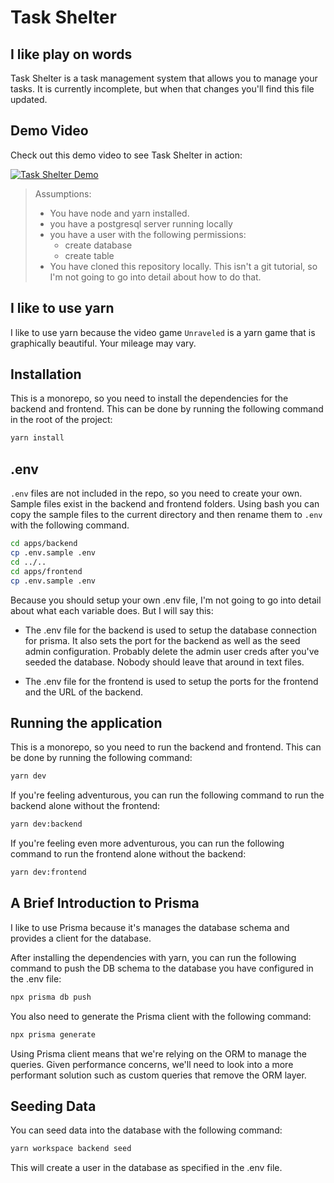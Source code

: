 # Task Shelter

## I like play on words

Task Shelter is a task management system that allows you to manage your tasks. It is currently incomplete, but when that changes you'll find this file updated.

## Demo Video

Check out this demo video to see Task Shelter in action:

[![Task Shelter Demo](https://img.youtube.com/vi/6JfFk8vzBfs/0.jpg)](https://youtu.be/6JfFk8vzBfs)

> Assumptions:
>
> - You have node and yarn installed.
> - you have a postgresql server running locally
> - you have a user with the following permissions:
>   - create database
>   - create table
> - You have cloned this repository locally. This isn't a git tutorial, so I'm not going to go into detail about how to do that.

## I like to use yarn

I like to use yarn because the video game `Unraveled` is a yarn game that is graphically beautiful. Your mileage may vary.

## Installation

This is a monorepo, so you need to install the dependencies for the backend and frontend. This can be done by running the following command in the root of the project:

```bash
yarn install
```

## .env

`.env` files are not included in the repo, so you need to create your own. Sample files exist in the backend and frontend folders. Using bash you can copy the sample files to the current directory and then rename them to `.env` with the following command.

```bash
cd apps/backend
cp .env.sample .env
cd ../..
cd apps/frontend
cp .env.sample .env
```

Because you should setup your own .env file, I'm not going to go into detail about what each variable does. But I will say this:

- The .env file for the backend is used to setup the database connection for prisma. It also sets the port for the backend as well as the seed admin configuration. Probably delete the admin user creds after you've seeded the database. Nobody should leave that around in text files.

- The .env file for the frontend is used to setup the ports for the frontend and the URL of the backend.

## Running the application

This is a monorepo, so you need to run the backend and frontend. This can be done by running the following command:

```bash
yarn dev
```

If you're feeling adventurous, you can run the following command to run the backend alone without the frontend:

```bash
yarn dev:backend
```

If you're feeling even more adventurous, you can run the following command to run the frontend alone without the backend:

```bash
yarn dev:frontend
```

## A Brief Introduction to Prisma

I like to use Prisma because it's manages the database schema and provides a client for the database.

After installing the dependencies with yarn, you can run the following command to push the DB schema to the database you have configured in the .env file:

```bash
npx prisma db push
```

You also need to generate the Prisma client with the following command:

```bash
npx prisma generate
```

Using Prisma client means that we're relying on the ORM to manage the queries. Given performance concerns, we'll need to look into a more performant solution such as custom queries that remove the ORM layer.

## Seeding Data

You can seed data into the database with the following command:

```bash
yarn workspace backend seed
```

This will create a user in the database as specified in the .env file.
